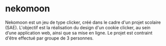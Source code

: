 # nekomoon
Nekomoon est un jeu de type clicker, créé dans le cadre d'un projet scolaire (SAE). L'objectif est la réalisation du design d'un cookie clicker, au sein d’une application web, ainsi que sa mise en ligne. Le projet est contraint d'être effectué par groupe de 3 personnes.
